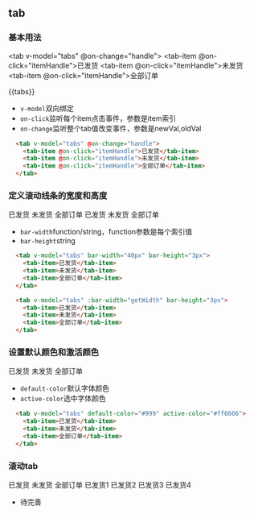 ## tab
### 基本用法
<tab v-model="tabs" @on-change="handle">
  <tab-item @on-click="itemHandle">已发货</tab-item>
  <tab-item @on-click="itemHandle">未发货</tab-item>
  <tab-item @on-click="itemHandle">全部订单</tab-item>
</tab>
<div>{{tabs}}</div>

<ul class="description">
  <li><code>v-model</code>双向绑定</li>
  <li><code>on-click</code>监听每个item点击事件，参数是item索引</li>
  <li><code>on-change</code>监听整个tab值改变事件，参数是newVal,oldVal</li>
</ul>

```html
  <tab v-model="tabs" @on-change="handle">
    <tab-item @on-click="itemHandle">已发货</tab-item>
    <tab-item @on-click="itemHandle">未发货</tab-item>
    <tab-item @on-click="itemHandle">全部订单</tab-item>
  </tab>
```

### 定义滚动线条的宽度和高度
<tab v-model="tabs" bar-width="40px" bar-height="3px">
  <tab-item>已发货</tab-item>
  <tab-item>未发货</tab-item>
  <tab-item>全部订单</tab-item>
</tab>

<tab v-model="tabs" :bar-width="getWidth" bar-height="3px">
  <tab-item>已发货</tab-item>
  <tab-item>未发货</tab-item>
  <tab-item>全部订单</tab-item>
</tab>

<ul class="description">
  <li><code>bar-width</code>function/string，function参数是每个索引值</li>
  <li><code>bar-height</code>string</li>
</ul>

```html
  <tab v-model="tabs" bar-width="40px" bar-height="3px">
    <tab-item>已发货</tab-item>
    <tab-item>未发货</tab-item>
    <tab-item>全部订单</tab-item>
  </tab>

  <tab v-model="tabs" :bar-width="getWidth" bar-height="3px">
    <tab-item>已发货</tab-item>
    <tab-item>未发货</tab-item>
    <tab-item>全部订单</tab-item>
  </tab>
```

### 设置默认颜色和激活颜色
<tab v-model="tabs" default-color="#999" active-color="#ff6666">
  <tab-item>已发货</tab-item>
  <tab-item>未发货</tab-item>
  <tab-item>全部订单</tab-item>
</tab>

<ul class="description">
  <li><code>default-color</code>默认字体颜色</li>
  <li><code>active-color</code>选中字体颜色</li>
</ul>

```html
  <tab v-model="tabs" default-color="#999" active-color="#ff6666">
    <tab-item>已发货</tab-item>
    <tab-item>未发货</tab-item>
    <tab-item>全部订单</tab-item>
  </tab>
```

### 滚动tab
<tab scrollable :scroll-threshold="4">
  <tab-item>已发货</tab-item>
  <tab-item>未发货</tab-item>
  <tab-item>全部订单</tab-item>
  <tab-item>已发货1</tab-item>
  <tab-item>已发货2</tab-item>
  <tab-item>已发货3</tab-item>
  <tab-item>已发货4</tab-item>
</tab>

<ul class="description">
  <li><code></code>待完善</li>
</ul>

